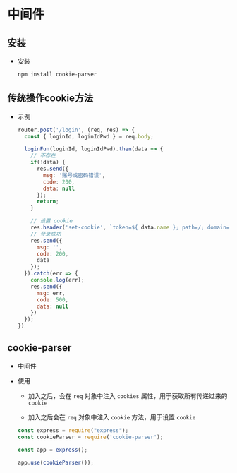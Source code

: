 # 中间件

## 安装

+ 安装

  ```javascript
  npm install cookie-parser
  ```

## 传统操作cookie方法

+ 示例

  ```javascript
  router.post('/login', (req, res) => {
    const { loginId, loginIdPwd } = req.body;

    loginFun(loginId, loginIdPwd).then(data => {
      // 不存在
      if(!data) {
        res.send({
          msg: '账号或密码错误',
          code: 200,
          data: null
        });
        return;
      }

      // 设置 cookie
      res.header('set-cookie', `token=${ data.name }; path=/; domain=localhost; max-age=3600`);
      // 登录成功
      res.send({
        msg: '',
        code: 200,
        data
      });
    }).catch(err => {
      console.log(err);
      res.send({
        msg: err,
        code: 500,
        data: null
      })
    });
  })
  ```

## cookie-parser

+ 中间件

+ 使用

  + 加入之后，会在 `req` 对象中注入 `cookies` 属性，用于获取所有传递过来的 `cookie`

  + 加入之后会在 `req` 对象中注入 `cookie` 方法，用于设置 `cookie`

  ```javascript
  const express = require("express");
  const cookieParser = require('cookie-parser');

  const app = express();

  app.use(cookieParser());
  ```
